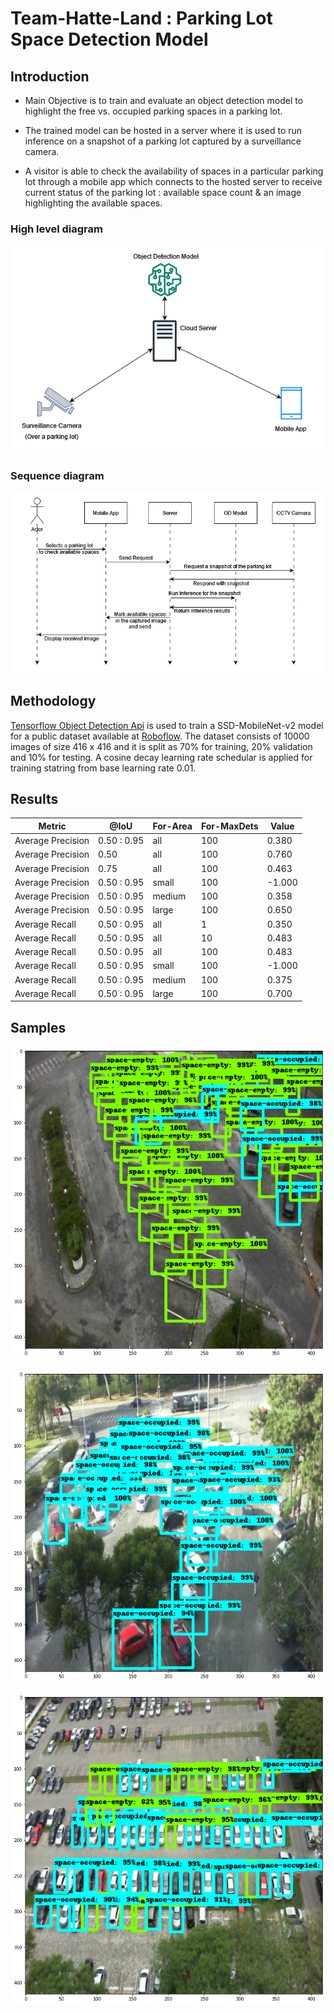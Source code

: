# Team-Hatte-Land : Parking Lot Space Detection Model

## Introduction
* Main Objective is to train and evaluate an object detection model to highlight the free vs. occupied parking spaces in a parking lot. 

* The trained model can be hosted in a server where it is used to run inference on a snapshot of a parking lot captured by a surveillance camera. 

* A visitor is able to check the availability of spaces in a particular parking lot through a mobile app which connects to the hosted server to receive current status of the parking lot : available space count & an image highlighting the available spaces.

### High level diagram
![High-level-diag](/Diagrams/overview.png)

### Sequence diagram
![Seq-diag](/Diagrams/sequence-diagram.png)

## Methodology
[Tensorflow Object Detection Api](https://github.com/tensorflow/models/tree/master/research/object_detection) is used to train a SSD-MobileNet-v2 model for a public dataset available at [Roboflow](https://universe.roboflow.com/new-workspace-kls82/parking-detection-c6ljm). The dataset consists of 10000 images of size 416 x 416 and it is split as 70% for training, 20% validation and 10% for testing. A cosine decay learning rate schedular is applied for training statring from base learning rate 0.01.

## Results

| Metric | @IoU | For-Area | For-MaxDets | Value |
|--------|------|----------|-------------|-------|
| Average Precision | 0.50 : 0.95 | all | 100 | 0.380 |
| Average Precision | 0.50 | all | 100 | 0.760 |
| Average Precision | 0.75 | all | 100 | 0.463 |
| Average Precision | 0.50 : 0.95 |small | 100 | -1.000 |
| Average Precision | 0.50 : 0.95 |medium | 100 | 0.358 |
| Average Precision | 0.50 : 0.95 |large | 100 | 0.650 |
| Average Recall | 0.50 : 0.95 | all | 1 | 0.350 |
| Average Recall | 0.50 : 0.95 | all | 10 | 0.483 |
| Average Recall | 0.50 : 0.95 | all | 100 | 0.483 |
| Average Recall | 0.50 : 0.95 | small | 100 | -1.000 |
| Average Recall | 0.50 : 0.95 | medium | 100 | 0.375 |
| Average Recall | 0.50 : 0.95 | large | 100 | 0.700 |

## Samples

![alt1](/Server/Predictions/Pred1.png)

![alt2](/Server/Predictions/Pred2.png)

![alt3](/Server/Predictions/Pred3.png)